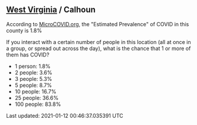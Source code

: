 
## [West Virginia](/united-states/west-virginia) / Calhoun

According to [MicroCOVID.org](http://microcovid.org),
the "Estimated Prevalence" of COVID in this county is 1.8%

If you interact with a certain number of people in this location
(all at once in a group, or spread out across the day), what is the chance that
1 or more of them has COVID?

- 1 person: 1.8%
- 2 people: 3.6%
- 3 people: 5.3%
- 5 people: 8.7%
- 10 people: 16.7%
- 25 people: 36.6%
- 100 people: 83.8%

Last updated: 2021-01-12 00:46:37.035391 UTC
